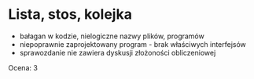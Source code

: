 # Lista, stos, kolejka

- bałagan w kodzie, nielogiczne nazwy plików, programów
- niepoprawnie zaprojektowany program - brak właściwych interfejsów
- sprawozdanie nie zawiera dyskusji złożoności obliczeniowej

Ocena: 3
